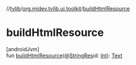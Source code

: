 //[tvlib](../../index.md)/[org.mjdev.tvlib.ui.toolkit](index.md)/[buildHtmlResource](build-html-resource.md)

# buildHtmlResource

[androidJvm]\
fun [buildHtmlResource](build-html-resource.md)(@[StringRes](https://developer.android.com/reference/kotlin/androidx/annotation/StringRes.html)id: [Int](https://kotlinlang.org/api/latest/jvm/stdlib/kotlin/-int/index.html)): [Text](-text/index.md)
